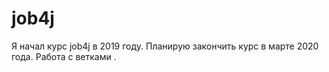 # job4j

Я начал курс job4j в 2019 году. Планирую закончить курс в марте 2020 года.
Работа с ветками .